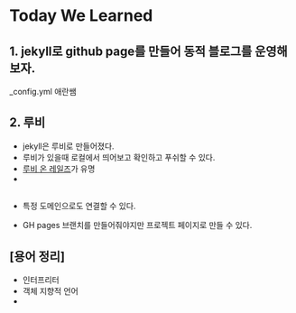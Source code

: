 # Today We Learned

## 1. jekyll로 github page를 만들어 동적 블로그를 운영해보자.

_config.yml
애란쌤 

## 2. 루비
- jekyll은 루비로 만들어졌다.
- 루비가 있을때 로컬에서 띄어보고 확인하고 푸쉬할 수 있다.
- [루비 온 레일즈](https://rubykr.github.io/rails_guides/getting_started.html)가 유명
- 

## 
- 특정 도메인으로도 연결할 수 있다.

- GH pages 브랜치를 만들어줘야지만 프로젝트 페이지로 만들 수 있다.


## [용어 정리]

- 인터프리터
- 객체 지향적 언어
- 
